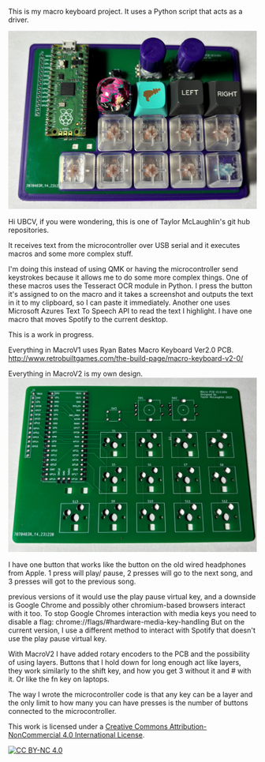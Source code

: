 This is my macro keyboard project. It uses a Python script that acts as a driver.

![alt text](https://github.com/CaptainHottub/macro_keyboard/blob/master/Images/macro_keyboard.jpg?raw=true)

Hi UBCV, if you were wondering, this is one of Taylor McLaughlin's git hub repositories.

It receives text from the microcontroller over USB serial and it executes macros and some more complex stuff.

I'm doing this instead of using QMK or having the microcontroller send keystrokes because it allows me to do some more complex things.
One of these macros uses the Tesseract OCR module in Python. I press the button it's assigned to on the macro and it takes a screenshot and outputs the text in it to my clipboard, so I can paste it immediately.
Another one uses Microsoft Azures Text To Speech API to read the text I highlight.
I have one macro that moves Spotify to the current desktop.

This is a work in progress.

Everything in MacroV1 uses Ryan Bates Macro Keyboard Ver2.0 PCB.
http://www.retrobuiltgames.com/the-build-page/macro-keyboard-v2-0/  

Everything in MacroV2 is my own design.  
![alt text](https://github.com/CaptainHottub/macro_keyboard/blob/master/Images/pcb.jpg?raw=true)

I  have one button that works like the button on the old wired headphones from Apple.
1 press will play/ pause, 2 presses will go to the next song, and 3 presses will got to the previous song.

previous versions of it would use the play pause virtual key, and a downside is Google Chrome and possibly other chromium-based browsers interact with it too. To stop Google Chromes interaction with media keys you need to disable a flag: chrome://flags/#hardware-media-key-handling
But on the current version, I use a different method to interact with Spotify that doesn't use the play pause virtual key.

With MacroV2 I have added rotary encoders to the PCB and the possibility of using layers.
Buttons that I hold down for long enough act like layers, they work similarly to the shift key, and how you get 3 without it and # with it.
Or like the fn key on laptops.

The way I wrote the microcontroller code is that any key can be a layer and the only limit to how many you can have presses is the number of buttons connected to the microcontroller.




This work is licensed under a
[Creative Commons Attribution-NonCommercial 4.0 International License][cc-by-nc].

[![CC BY-NC 4.0][cc-by-nc-image]][cc-by-nc]

[cc-by-nc]: https://creativecommons.org/licenses/by-nc/4.0/
[cc-by-nc-image]: https://licensebuttons.net/l/by-nc/4.0/88x31.png
